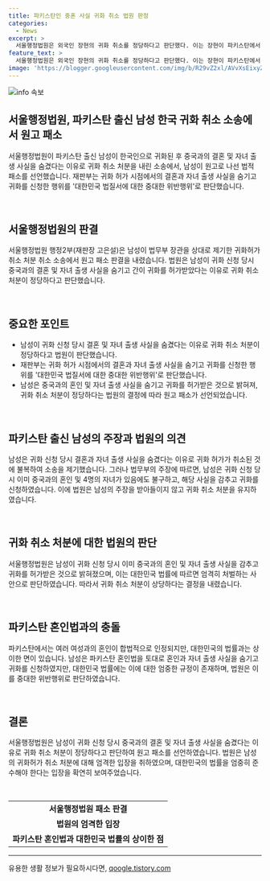 ```yaml
---
title: 파키스탄인 중혼 사실 귀화 취소 법원 판정
categories:
  - News
excerpt: >
  서울행정법원은 외국인 장현의 귀화 취소를 정당하다고 판단했다. 이는 장현이 파키스탄에서 중혼하고 국내 혼인신고를 하지 않은 채 귀화를 신청한 것이 원인이다. 법무부는 중혼 사실을 숨겼다며 귀화를 취소하였고, 장현은 소송을 제기했지만 재판부는 중혼을 인지했다면 귀화를 허가하지 않았을 것이라 판단했다.
feature_text: >
  서울행정법원은 외국인 장현의 귀화 취소를 정당하다고 판단했다. 이는 장현이 파키스탄에서 중혼하고 국내 혼인신고를 하지 않은 채 귀화를 신청한 것이 원인이다. 법무부는 중혼 사실을 숨겼다며 귀화를 취소하였고, 장현은 소송을 제기했지만 재판부는 중혼을 인지했다면 귀화를 허가하지 않았을 것이라 판단했다.
image: 'https://blogger.googleusercontent.com/img/b/R29vZ2xl/AVvXsEixyZcFfHzMRdzZMjFBmAUKJYCLCGyLL1o632UiGVXcaFdKo_bkvkuCioo0uUKlGfBVcT3P84aROyZIXSBEx3Aw5nCQ3pTgDom1WDC4m8eifvWiAmWEEVb4x6G_l8C0QH225ldMjyaFvpxGEBGNO37VmDTDMHGhJPq73UglMfDca1-0aw/s1600/blogspot.png'
---
```


<p><img src="https://blogger.googleusercontent.com/img/b/R29vZ2xl/AVvXsEixyZcFfHzMRdzZMjFBmAUKJYCLCGyLL1o632UiGVXcaFdKo_bkvkuCioo0uUKlGfBVcT3P84aROyZIXSBEx3Aw5nCQ3pTgDom1WDC4m8eifvWiAmWEEVb4x6G_l8C0QH225ldMjyaFvpxGEBGNO37VmDTDMHGhJPq73UglMfDca1-0aw/s1600/blogspot.png" alt="info 속보" /></p>

<h2 data-ke-size="size26">서울행정법원, 파키스탄 출신 남성 한국 귀화 취소 소송에서 원고 패소</h2>

<p data-ke-size="size16">서울행정법원이 파키스탄 출신 남성이 한국인으로 귀화된 후 중국과의 결혼 및 자녀 출생 사실을 숨겼다는 이유로 귀화 취소 처분을 내린 소송에서, 남성이 원고로 나선 법적 패소를 선언했습니다. 재판부는 귀화 허가 시점에서의 결혼과 자녀 출생 사실을 숨기고 귀화를 신청한 행위를 '대한민국 법질서에 대한 중대한 위반행위'로 판단했습니다.</p>

<p><br></p>

<h2 data-ke-size="size24">서울행정법원의 판결</h2>

<p data-ke-size="size16">서울행정법원 행정2부(재판장 고은설)은 남성이 법무부 장관을 상대로 제기한 귀화허가 취소 처분 취소 소송에서 원고 패소 판결을 내렸습니다. 법원은 남성이 귀화 신청 당시 중국과의 결혼 및 자녀 출생 사실을 숨기고 간이 귀화를 허가받았다는 이유로 귀화 취소 처분이 정당하다고 판단했습니다.</p>

<p><br></p>

<h2 data-ke-size="size24">중요한 포인트</h2>

<ul>
    <li>남성이 귀화 신청 당시 결혼 및 자녀 출생 사실을 숨겼다는 이유로 귀화 취소 처분이 정당하다고 법원이 판단했습니다.</li>
    <li>재판부는 귀화 허가 시점에서의 결혼과 자녀 출생 사실을 숨기고 귀화를 신청한 행위를 '대한민국 법질서에 대한 중대한 위반행위'로 판단했습니다.</li>
    <li>남성은 중국과의 혼인 및 자녀 출생 사실을 숨기고 귀화를 허가받은 것으로 밝혀져, 귀화 취소 처분이 정당하다는 법원의 결정에 따라 원고 패소가 선언되었습니다.</li>
</ul>

<p><br></p>

<h2 data-ke-size="size24">파키스탄 출신 남성의 주장과 법원의 의견</h2>

<p data-ke-size="size16">남성은 귀화 신청 당시 결혼과 자녀 출생 사실을 숨겼다는 이유로 귀화 허가가 취소된 것에 불복하여 소송을 제기했습니다. 그러나 법무부의 주장에 따르면, 남성은 귀화 신청 당시 이미 중국과의 혼인 및 4명의 자녀가 있음에도 불구하고, 해당 사실을 감추고 귀화를 신청하였습니다. 이에 법원은 남성의 주장을 받아들이지 않고 귀화 취소 처분을 유지하였습니다.</p>

<p><br></p>

<h2 data-ke-size="size24">귀화 취소 처분에 대한 법원의 판단</h2>

<p data-ke-size="size16">서울행정법원은 남성이 귀화 신청 당시 이미 중국과의 혼인 및 자녀 출생 사실을 감추고 귀화를 허가받은 것으로 밝혀졌으며, 이는 대한민국 법률에 따르면 엄격히 처벌하는 사안으로 판단하였습니다. 따라서 귀화 취소 처분이 상당하다는 결정을 내렸습니다.</p>

<p><br></p>

<h2 data-ke-size="size24">파키스탄 혼인법과의 충돌</h2>

<p data-ke-size="size16">파키스탄에서는 여러 여성과의 혼인이 합법적으로 인정되지만, 대한민국의 법률과는 상이한 면이 있습니다. 남성은 파키스탄 혼인법을 토대로 혼인과 자녀 출생 사실을 숨기고 귀화를 신청하였지만, 대한민국 법률에는 이에 대한 엄중한 규정이 존재하며, 법원은 이를 중대한 위반행위로 판단하였습니다.</p>

<p><br></p>

<h2 data-ke-size="size24">결론</h2>

<p data-ke-size="size16">서울행정법원은 남성이 귀화 신청 당시 중국과의 결혼 및 자녀 출생 사실을 숨겼다는 이유로 귀화 취소 처분이 정당하다고 판단하여 원고 패소를 선언하였습니다. 법원은 남성의 귀화허가 취소 처분에 대해 엄격한 입장을 취하였으며, 대한민국의 법률을 엄중히 준수해야 한다는 입장을 확연히 보여주었습니다.</p>

<p><br></p>

<table style="width: 100%;">
<tbody>
<tr>
<td style="text-align: center; height: 17px;"><b>서울행정법원 패소 판결</b></td>
</tr>
<tr>
<td style="text-align: center; height: 17px;"><b>법원의 엄격한 입장</b></td>
</tr>
<tr>
<td style="text-align: center; height: 17px;"><b>파키스탄 혼인법과 대한민국 법률의 상이한 점</b></td>
</tr>
</tbody>
</table>

<hr>
유용한 생활 정보가 필요하시다면, <a href="https://qoogle.tistory.com" rel="dofollow">qoogle.tistory.com</a>


